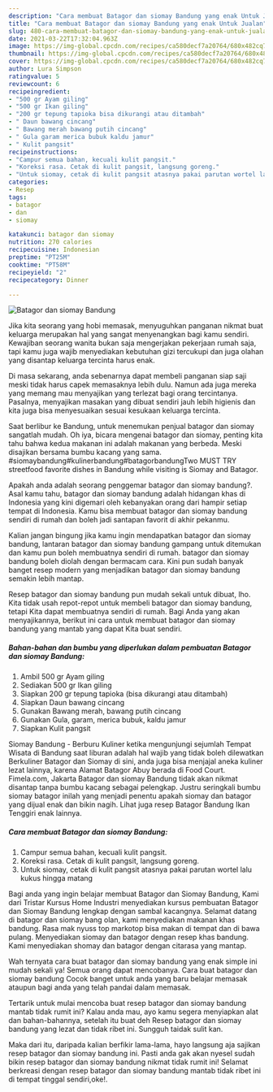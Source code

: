 ```yaml
---
description: "Cara membuat Batagor dan siomay Bandung yang enak Untuk Jualan"
title: "Cara membuat Batagor dan siomay Bandung yang enak Untuk Jualan"
slug: 480-cara-membuat-batagor-dan-siomay-bandung-yang-enak-untuk-jualan
date: 2021-03-22T17:32:04.963Z
image: https://img-global.cpcdn.com/recipes/ca580decf7a20764/680x482cq70/batagor-dan-siomay-bandung-foto-resep-utama.jpg
thumbnail: https://img-global.cpcdn.com/recipes/ca580decf7a20764/680x482cq70/batagor-dan-siomay-bandung-foto-resep-utama.jpg
cover: https://img-global.cpcdn.com/recipes/ca580decf7a20764/680x482cq70/batagor-dan-siomay-bandung-foto-resep-utama.jpg
author: Lura Simpson
ratingvalue: 5
reviewcount: 6
recipeingredient:
- "500 gr Ayam giling"
- "500 gr Ikan giling"
- "200 gr tepung tapioka bisa dikurangi atau ditambah"
- " Daun bawang cincang"
- " Bawang merah bawang putih cincang"
- " Gula garam merica bubuk kaldu jamur"
- " Kulit pangsit"
recipeinstructions:
- "Campur semua bahan, kecuali kulit pangsit."
- "Koreksi rasa. Cetak di kulit pangsit, langsung goreng."
- "Untuk siomay, cetak di kulit pangsit atasnya pakai parutan wortel lalu kukus hingga matang"
categories:
- Resep
tags:
- batagor
- dan
- siomay

katakunci: batagor dan siomay 
nutrition: 270 calories
recipecuisine: Indonesian
preptime: "PT25M"
cooktime: "PT58M"
recipeyield: "2"
recipecategory: Dinner

---
```



![Batagor dan siomay Bandung](https://img-global.cpcdn.com/recipes/ca580decf7a20764/680x482cq70/batagor-dan-siomay-bandung-foto-resep-utama.jpg)

Jika kita seorang yang hobi memasak, menyuguhkan panganan nikmat buat keluarga merupakan hal yang sangat menyenangkan bagi kamu sendiri. Kewajiban seorang  wanita bukan saja mengerjakan pekerjaan rumah saja, tapi kamu juga wajib menyediakan kebutuhan gizi tercukupi dan juga olahan yang disantap keluarga tercinta harus enak.

Di masa  sekarang, anda sebenarnya dapat membeli panganan siap saji meski tidak harus capek memasaknya lebih dulu. Namun ada juga mereka yang memang mau menyajikan yang terlezat bagi orang tercintanya. Pasalnya, menyajikan masakan yang dibuat sendiri jauh lebih higienis dan kita juga bisa menyesuaikan sesuai kesukaan keluarga tercinta. 

Saat berlibur ke Bandung, untuk menemukan penjual batagor dan siomay sangatlah mudah. Oh iya, bicara mengenai batagor dan siomay, penting kita tahu bahwa kedua makanan ini adalah makanan yang berbeda. Meski disajikan bersama bumbu kacang yang sama. #siomaybandung#kulinerbandung#batagorbandungTwo MUST TRY streetfood favorite dishes in Bandung while visiting is Siomay and Batagor.

Apakah anda adalah seorang penggemar batagor dan siomay bandung?. Asal kamu tahu, batagor dan siomay bandung adalah hidangan khas di Indonesia yang kini digemari oleh kebanyakan orang dari hampir setiap tempat di Indonesia. Kamu bisa membuat batagor dan siomay bandung sendiri di rumah dan boleh jadi santapan favorit di akhir pekanmu.

Kalian jangan bingung jika kamu ingin mendapatkan batagor dan siomay bandung, lantaran batagor dan siomay bandung gampang untuk ditemukan dan kamu pun boleh membuatnya sendiri di rumah. batagor dan siomay bandung boleh diolah dengan bermacam cara. Kini pun sudah banyak banget resep modern yang menjadikan batagor dan siomay bandung semakin lebih mantap.

Resep batagor dan siomay bandung pun mudah sekali untuk dibuat, lho. Kita tidak usah repot-repot untuk membeli batagor dan siomay bandung, tetapi Kita dapat membuatnya sendiri di rumah. Bagi Anda yang akan menyajikannya, berikut ini cara untuk membuat batagor dan siomay bandung yang mantab yang dapat Kita buat sendiri.

<!--inarticleads1-->

##### Bahan-bahan dan bumbu yang diperlukan dalam pembuatan Batagor dan siomay Bandung:

1. Ambil 500 gr Ayam giling
1. Sediakan 500 gr Ikan giling
1. Siapkan 200 gr tepung tapioka (bisa dikurangi atau ditambah)
1. Siapkan  Daun bawang cincang
1. Gunakan  Bawang merah, bawang putih cincang
1. Gunakan  Gula, garam, merica bubuk, kaldu jamur
1. Siapkan  Kulit pangsit


Siomay Bandung - Berburu Kuliner ketika mengunjungi sejumlah Tempat Wisata di Bandung saat liburan adalah hal wajib yang tidak boleh dilewatkan Berkuliner Batagor dan Siomay di sini, anda juga bisa menjajal aneka kuliner lezat lainnya, karena Alamat Batagor Abuy berada di Food Court. Fimela.com, Jakarta Batagor dan siomay Bandung tidak akan nikmat disantap tanpa bumbu kacang sebagai pelengkap. Justru seringkali bumbu siomay batagor inilah yang menjadi penentu apakah siomay dan batagor yang dijual enak dan bikin nagih. Lihat juga resep Batagor Bandung Ikan Tenggiri enak lainnya. 

<!--inarticleads2-->

##### Cara membuat Batagor dan siomay Bandung:

1. Campur semua bahan, kecuali kulit pangsit.
1. Koreksi rasa. Cetak di kulit pangsit, langsung goreng.
1. Untuk siomay, cetak di kulit pangsit atasnya pakai parutan wortel lalu kukus hingga matang


Bagi anda yang ingin belajar membuat Batagor dan Siomay Bandung, Kami dari Tristar Kursus Home Industri menyediakan kursus pembuatan Batagor dan Siomay Bandung lengkap dengan sambal kacangnya. Selamat datang di batagor dan siomay bang olan, kami menyediakan makanan khas bandung. Rasa mak nyuss top markotop bisa makan di tempat dan di bawa pulang. Menyediakan siomay dan batagor dengan resep khas bandung. Kami menyediakan shomay dan batagor dengan citarasa yang mantap. 

Wah ternyata cara buat batagor dan siomay bandung yang enak simple ini mudah sekali ya! Semua orang dapat mencobanya. Cara buat batagor dan siomay bandung Cocok banget untuk anda yang baru belajar memasak ataupun bagi anda yang telah pandai dalam memasak.

Tertarik untuk mulai mencoba buat resep batagor dan siomay bandung mantab tidak rumit ini? Kalau anda mau, ayo kamu segera menyiapkan alat dan bahan-bahannya, setelah itu buat deh Resep batagor dan siomay bandung yang lezat dan tidak ribet ini. Sungguh taidak sulit kan. 

Maka dari itu, daripada kalian berfikir lama-lama, hayo langsung aja sajikan resep batagor dan siomay bandung ini. Pasti anda gak akan nyesel sudah bikin resep batagor dan siomay bandung nikmat tidak rumit ini! Selamat berkreasi dengan resep batagor dan siomay bandung mantab tidak ribet ini di tempat tinggal sendiri,oke!.

